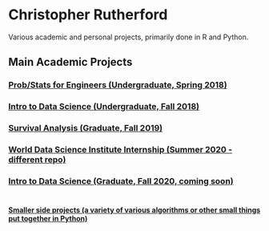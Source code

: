 # Christopher Rutherford
Various academic and personal projects, primarily done in R and Python.

## Main Academic Projects
### [Prob/Stats for Engineers (Undergraduate, Spring 2018)](academic/simulation)
### [Intro to Data Science (Undergraduate, Fall 2018)](academic/kickstarter "Kickstarter Campaign Analysis")
### [Survival Analysis (Graduate, Fall 2019)](academic/survivalanalysis)
### [World Data Science Institute Internship (Summer 2020 - different repo)](https://github.com/chrisrutherford/wdsi)
### [Intro to Data Science (Graduate, Fall 2020, coming soon)](academic/datasciencefall2020)
#
#### [Smaller side projects (a variety of various algorithms or other small things put together in Python)](https://github.com/chrisrutherford/projects/tree/master/misc%20scripts)
